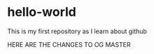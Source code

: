# hello-world
This is my first repository as I learn about github


HERE ARE THE CHANGES TO OG MASTER
